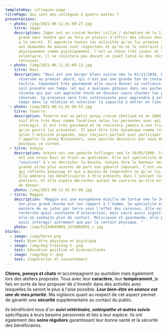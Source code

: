 ```yaml
---
templateKey: collegues-page
titrePage: Qui sont mes collègues à quatre pattes ?
presentations:
  - photo: /img/2021-06-11_01-09-27.jpg
    titre: Jäger
    description: Jäger est un croisé border collie / dalmatien né le 11/05/2014. Un
      grand cœur tendre qui se fera un plaisir d'offrir des câlins dont lui seul
      a le secret. Il apprécie toutes les activités qu'on lui propose tant que
      ses demandes de pauses sont respectées et qu'on ne le contraint pas
      physiquement comme psychiquement. C'est un chien très joueur et très
      volontaire, il ne résistera pas devant un jouet lancé ou des récompenses à
      retrouver.
  - photo: /img/2021-06-11_01-09-13.jpg
    titre: Navi
    description: "Navi est une berger blanc suisse née le 01/11/2016. Une chienne
      réservée au premier abord, qui n'est pas une grande fan du contact
      tactile. Cependant très gourmande elle saura donner sa confiance à qui
      sait prendre son temps (et qui a quelques gâteaux dans ses poches). Une
      chienne qui par son approche toute en douceur saura charmer les plus
      réservés. Sa présence sera très intéressante pour apprendre à prendre son
      temps dans la relation et valoriser la capacité à entrer en lien. "
  - photo: /img/2021-06-11_01-06-53.jpg
    titre: Tonerre
    description: Tonerre est un petit poney croisé shetland né en 2004. Un poney qui
      sait être très doux comme facétieux selon les personnes avec qui il
      interagit. Il est très gourmand et ne résistera jamais à une friandise
      qu'on pourra lui présenter. Il peut être très dynamique comme très calme
      selon l'activité proposée, mais toujours partant pour participer. On
      l'appelle le poney Bisounours, vous pourrez découvrir par vous même
      pourquoi ce surnom.
  - titre: Uskyna
    description: Uskyna est une ponette haflinger née le 10/05/2008. Cette jument
      est une vraie bout en train au quotidien. Elle est spécialiste des
      "sourires" à s'en décrocher la bouche. Uskyna fera le bonheur des plus
      grands et/ou plus assurés de part son gabarit imposant. C'est une jument
      qui réfléchi beaucoup et qui a besoin de comprendre ce qu'on lui demande.
      Elle amènera les bénéficiaires à être présents dans l'instant lors des
      ateliers, et elle espère décrocher autant de sourires qu'elle est capable
      de donner.
    photo: /img/2021-06-11_01-07-06.jpg
  - titre: Maggie
    description: "Maggie est une européenne écaille de tortue née le 30 avril 2016.
      Son plus grand charme est son rapport à l'homme. Sa spécialité est sa
      manière de se jeter par terre sous l'effet des caresses. Elle est en
      recherche quasi constante d'interaction, mais saura aussi signifier quand
      elle ne souhaite plus de contact. Malicieuse et gourmande, elle pourra
      aussi interagir autrement que par le contact physique. "
    photo: /img/51240649069_257dd0d501_c.jpg
blurbs:
  - image: /img/horse.png
    text: Bien-être physique et psychique
  - image: /img/dog-training-1-.png
    text: Education positive et bienveillante
  - image: /img/dog-1-.png
    text: Coopération et consentement
---
```

**Chiens, poneys et chats** m'accompagnent au quotidien mais également lors des ateliers proposés. Tous avec leur **caractère**, leur **tempérament**, je fais en sorte de leur proposer de s'investir dans des activités avec lesquelles ils seront le plus à l'aise possible. ***Leur bien-être en séance est une de mes priorité.*** Ma vigilance quant au respect de cet aspect permet de garantir une **sécurité** supplémentaire au contact du public. 

Ils bénéficient tous d'un ***suivi vétérinaire, ostéopathe et autres suivis*** spécifiques à leurs besoins personnels et liés à leur espèce. Ils ont également des **soins réguliers** garantissant leur bonne santé et la sécurité des bénéficiaires.